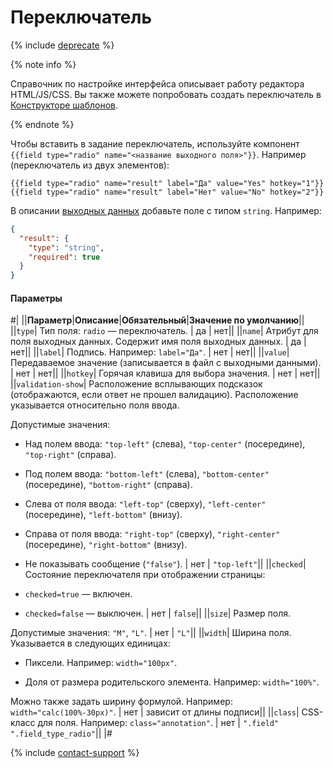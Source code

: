 # Переключатель

{% include [deprecate](../../../_includes/deprecate.md) %}

{% note info %}

Справочник по настройке интерфейса описывает работу редактора HTML/JS/CSS. Вы также можете попробовать создать переключатель в [Конструкторе шаблонов](../../../template-builder/reference/field.radio-group.md).

{% endnote %}

Чтобы вставить в задание переключатель, используйте компонент `{{field type="radio" name="<название выходного поля>"}}`. Например (переключатель из двух элементов):

```plaintext
{{field type="radio" name="result" label="Да" value="Yes" hotkey="1"}}
{{field type="radio" name="result" label="Нет" value="No" hotkey="2"}}
```

В описании [выходных данных](../incoming.md) добавьте поле с типом `string`. Например:

```json
{
  "result": {
    "type": "string",
    "required": true
  }
}
```

#### Параметры

#|
||**Параметр**|**Описание**|**Обязательный**|**Значение по умолчанию**||
||`type`| Тип поля: `radio` — переключатель. | да | нет||
||`name`| Атрибут для поля выходных данных. Содержит имя поля выходных данных. | да | нет||
||`label`| Подпись. Например: `label="Да"`. | нет | нет||
||`value`| Передаваемое значение (записывается в файл с выходными данными). | нет | нет||
||`hotkey`| Горячая клавиша для выбора значения. | нет | нет||
||`validation-show`| Расположение всплывающих подсказок (отображаются, если ответ не прошел валидацию). Расположение указывается относительно поля ввода.

Допустимые значения:

- Над полем ввода: `"top-left"` (слева), `"top-center"` (посередине), `"top-right"` (справа).

- Под полем ввода: `"bottom-left"` (слева), `"bottom-center"` (посередине), `"bottom-right"` (справа).

- Слева от поля ввода: `"left-top"` (сверху), `"left-center"` (посередине), `"left-bottom"` (внизу).

- Справа от поля ввода: `"right-top"` (сверху), `"right-center"` (посередине), `"right-bottom"` (внизу).

- Не показывать сообщение (`"false"`). | нет | `"top-left"`||
||`checked`| Состояние переключателя при отображении страницы:

- `checked=true` — включен.

- `checked=false` — выключен. | нет | `false`||
||`size`| Размер поля.

Допустимые значения: `"M"`, `"L"`. | нет | `"L"`||
||`width`| Ширина поля. Указывается в следующих единицах:

- Пиксели. Например: `width="100px"`.

- Доля от размера родительского элемента. Например: `width="100%"`.

Можно также задать ширину формулой. Например: `width="calc(100%-30px)"`. | нет | зависит от длины подписи||
||`class`| CSS-класс для поля. Например: `class="annotation"`. | нет | `".field" ".field_type_radio"`||
|#

{% include [contact-support](../../_includes/contact-support.md) %}